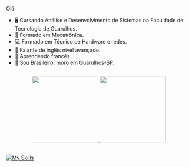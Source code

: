 Olá


* 🖥️ Cursando Análise e Desenvolvimento de Sistemas na Faculdade de Tecnologia de Guarulhos.
* 🦾 Formado em Mecatrônica.
* 💻 Formado em Técnico de Hardware e redes.
* 💬 Falante de inglês nivel avançado.
* 💬 Aprendendo francês.
* 🏡 Sou Brasileiro, moro em Guarulhos-SP.

##

<div align="center">
  <a href="https://github.com/Edmilson-Manoel">
  <img height="180em" src="https://github-readme-stats.vercel.app/api?username=Edmilson-Manoel&show_icons=true&theme=dracula&include_all_commits=true&count_private=true"/>
  <img height="180em" src="https://github-readme-stats.vercel.app/api/top-langs/?username=Edmilson-Manoel&layout=compact&langs_count=7&theme=dracula"/>
</div>
  
##
  
[![My Skills](https://skillicons.dev/icons?i=mysql,c,androidstudio,python,photoshop,java,illustrator,raspberrypi,cs,figma,vscode,git,github,html,linux,&theme=dark)](#)
  
##
  
  
